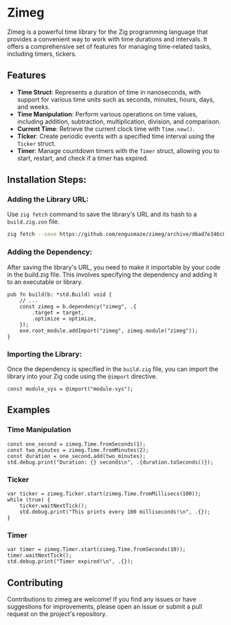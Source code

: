 # Zimeg

Zimeg is a powerful time library for the Zig programming language that provides a convenient way to work with time durations and intervals. It offers a comprehensive set of features for managing time-related tasks, including timers, tickers.

## Features

- **Time Struct**: Represents a duration of time in nanoseconds, with support for various time units such as seconds, minutes, hours, days, and weeks.
- **Time Manipulation**: Perform various operations on time values, including addition, subtraction, multiplication, division, and comparison.
- **Current Time**: Retrieve the current clock time with `Time.now()`.
- **Ticker**: Create periodic events with a specified time interval using the `Ticker` struct.
- **Timer**: Manage countdown timers with the `Timer` struct, allowing you to start, restart, and check if a timer has expired.

## Installation Steps:

### Adding the Library URL:

Use `zig fetch` command to save the library's URL and its hash to a `build.zig.zon` file.

```sh
zig fetch --save https://github.com/engusmaze/zimeg/archive/d6ad7e346c8c867068fd01fcb3dea4631608f983.tar.gz
```

### Adding the Dependency:

After saving the library's URL, you need to make it importable by your code in the build.zig file. This involves specifying the dependency and adding it to an executable or library.

```zig
pub fn build(b: *std.Build) void {
    // ...
    const zimeg = b.dependency("zimeg", .{
        .target = target,
        .optimize = optimize,
    });
    exe.root_module.addImport("zimeg", zimeg.module("zimeg"));
}
```

### Importing the Library:

Once the dependency is specified in the `build.zig` file, you can import the library into your Zig code using the `@import` directive.

```zig
const module_sys = @import("module-sys");
```

## Examples

### Time Manipulation

```zig
const one_second = zimeg.Time.fromSeconds(1);
const two_minutes = zimeg.Time.fromMinutes(2);
const duration = one_second.add(two_minutes);
std.debug.print("Duration: {} seconds\n", .{duration.toSeconds()});
```

### Ticker

```zig
var ticker = zimeg.Ticker.start(zimeg.Time.fromMillisecs(100));
while (true) {
    ticker.waitNextTick();
    std.debug.print("This prints every 100 milliseconds!\n", .{});
}
```

### Timer

```zig
var timer = zimeg.Timer.start(zimeg.Time.fromSeconds(10));
timer.waitNextTick();
std.debug.print("Timer expired!\n", .{});
```

## Contributing

Contributions to zimeg are welcome! If you find any issues or have suggestions for improvements, please open an issue or submit a pull request on the project's repository.

